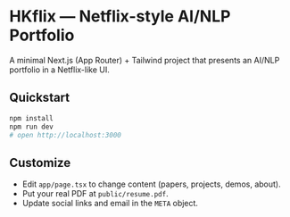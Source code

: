 # HKflix — Netflix-style AI/NLP Portfolio

A minimal Next.js (App Router) + Tailwind project that presents an AI/NLP portfolio in a Netflix-like UI.

## Quickstart

```bash
npm install
npm run dev
# open http://localhost:3000
```

## Customize
- Edit `app/page.tsx` to change content (papers, projects, demos, about).
- Put your real PDF at `public/resume.pdf`.
- Update social links and email in the `META` object.
